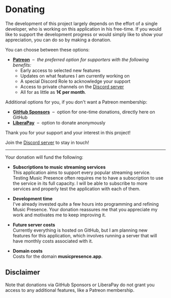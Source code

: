 # Donating

The development of this project largely depends
on the effort of a single developer,
who is working on this application in his free-time.
If you would like to support the development progress
or would simply like to show your appreciation,
you can do so by making a donation.

You can choose between these options:

* **[Patreon](https://www.patreon.com/musicpresence)**
  &nbsp;&ndash;&nbsp; *the preferred option for supporters with the following benefits:*  
  * Early access to selected new features
  * Updates on what features I am currently working on
  * A special Discord Role to acknowledge your support
  * Access to private channels on the
    [Discord server](https://discord-invite.musicpresence.app/)
  * All for as little as **1€ per month**.

Additional options for you, if you don't want a Patreon membership:

* **[GitHub Sponsors](https://github.com/sponsors/jonasberge)**
  &nbsp;&ndash;&nbsp; option for one-time donations, directly here on GitHub
* **[LiberaPay](https://liberapay.com/jonasvandenberg)**
  &nbsp;&ndash;&nbsp; option to donate anonymously

Thank you for your support and your interest in this project!

Join the [Discord server](https://discord-invite.musicpresence.app/)
to stay in touch!

---

Your donation will fund the following:

* **Subscriptions to music streaming services**  
  This application aims to support every popular streaming service.
  Testing Music Presence often requires me to have a subscription
  to use the service in its full capacity.
  I will be able to subscribe to more services
  and properly test the application with each of them.

* **Development time**  
  I've already invested quite a few hours into programming and refining
  Music Presence. Your donation reassures me that you appreciate my work
  and motivates me to keep improving it.

* **Future server costs**  
  Currently everything is hosted on GitHub,
  but I am planning new features for this application,
  which involves running a server that will have monthly costs
  associated with it.

* **Domain costs**  
  Costs for the domain **musicpresence.app**.

## Disclaimer

Note that donations via GitHub Sponsors or LiberaPay
do not grant you access to any additional features, like a Patreon membership.
